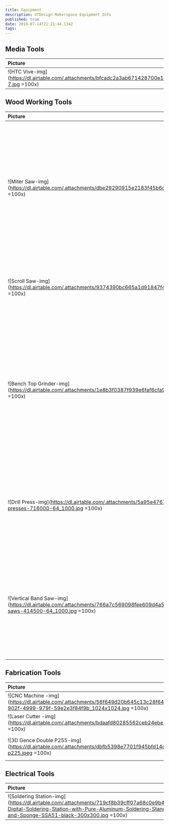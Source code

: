 ```yaml
---
title: Equipment
description: UTDesign Makerspace Equipment Info
published: true
date: 2019-07-14T21:21:44.134Z
tags: 
---
```

## Media Tools
| Picture | Title | Description |
| :--------- | :--------- | :--------- |
| ![HTC Vive-img](https://dl.airtable.com/.attachments/bfcadc2a3ab671428700e132fa73f2fa/6ff8b3eb/DAS-7.jpg =100x)| HTC Vive | HTC Vive | 

## Wood Working Tools
| Picture | Title | Description |
| :--------- | :--------- | :--------- |
| ![Miter Saw-img](https://dl.airtable.com/.attachments/dbe29290915e2183f45b6c1f1155e576/b0b3071b/71h3ti3piBL._SX425_.jpg =100x)| Miter Saw | A power miter saw, also known as a drop saw, is a power tool used to make a quick, accurate crosscut in a workpiece. Common uses include framing operations and the cutting of molding. | 
| ![Scroll Saw-img](https://dl.airtable.com/.attachments/9374390bc665a1d91847f450c6a41b69/e64f51ff/727200b_main.jpg =100x)| Scroll Saw | A scroll saw is a small electric or pedal-operated saw that is useful for cutting intricate curves | 
| ![Bench Top Grinder-img](https://dl.airtable.com/.attachments/1e8b3f0387f939e6faf6cfa97d480d17/474fc4ac/71Of3GVR8cL._SX425_.jpg =100x)| Bench Top Grinder | A bench grinder is a type of benchtop grinding machine used to drive abrasive wheels. A pedestal grinder is a larger version of a bench grinder that is mounted on a pedestal, which is bolted to the floor. | 
| ![Drill Press-img](https://dl.airtable.com/.attachments/5a95e4767c7c999035b9a525a60946b6/a9ff28fa/jet-drill-presses-716000-64_1000.jpg =100x)| Drill Press | A Drill Press is a fixed style of drill that may be mounted on a stand or bolted to the floor or workbench. It can be used to drill holes in different materials | 
| ![Vertical Band Saw-img](https://dl.airtable.com/.attachments/766a7c569098fee609d4a54ead111755/f8543637/jet-stationary-band-saws-414500-64_1000.jpg =100x)| Vertical Band Saw | A bandsaw is a power tool which uses a blade consisting of a continuous band of metal with teeth along one edge to cut various workpieces. Perfect for wood working | 

## Fabrication Tools
| Picture | Title | Description |
| :--------- | :--------- | :--------- |
| ![CNC Machine -img](https://dl.airtable.com/.attachments/56f649d20b645c13c28f644f5e0c68dc/ef9d4035/Shapeoko-3_a952d600-902f-4999-979f-59e2e3f84f9b_1024x1024.jpg =100x)| CNC Machine  | It cuts stuff | 
| ![Laser Cutter -img](https://dl.airtable.com/.attachments/bdaafd80285562ceb24ebe1aee2c05d0/fcfd125c/61bsOPw3BZL._SX425_.jpg =100x)| Laser Cutter  | Yeet | 
| ![3D Gence Double P255-img](https://dl.airtable.com/.attachments/dbfb5398e7701f945bfd14d81b49f950/af0aa0ae/3dgence-double-p225.jpeg =100x)| 3D Gence Double P255 | Bla Bla Bla | 

## Electrical Tools
| Picture | Title | Description |
| :--------- | :--------- | :--------- |
| ![Soldering Station-img](https://dl.airtable.com/.attachments/719cf8b39cff07a68c0e9b4a286f701f/e8e3430b/4-Digital-Soldering-Station-with-Pure-Aluminum-Soldering-Stand-Tip-Cleaning-Wire-and-Sponge-SSA51-black-300x300.jpg =100x)| Soldering Station | Test | 

